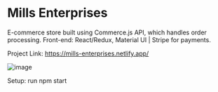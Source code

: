 # Mills Enterprises 

E-commerce store built using Commerce.js API, which handles order processing.
Front-end: React/Redux, Material UI | Stripe for payments.

Project Link: https://mills-enterprises.netlify.app/

![image](https://user-images.githubusercontent.com/75184965/114139673-2feceb80-98c4-11eb-9d94-b62cccb99e1c.png)


Setup: run npm start 
